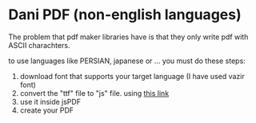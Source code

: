 # Dani PDF (non-english languages)

The problem that pdf maker libraries have is that they only write pdf with ASCII charachters.

to use languages like PERSIAN, japanese or ... you must do these steps:
1) download font that supports your target language (I have used vazir font)
2) convert the "ttf" file to "js" file. using [this link](https://rawgit.com/MrRio/jsPDF/master/fontconverter/fontconverter.html)
3) use it inside jsPDF
4) create your PDF
